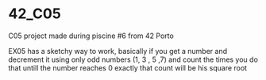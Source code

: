 # 42_C05
C05 project made during piscine #6 from 42 Porto

EX05 has a sketchy way to work, basically if you get a number and decrement it using only odd numbers (1, 3 , 5 ,7) and count the times you do that untill the number reaches 0 exactly that count will be his square root
